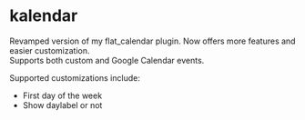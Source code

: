 kalendar
========

Revamped version of my flat_calendar plugin. Now offers more features and easier customization.  
Supports both custom and Google Calendar events. 
 
Supported customizations include:  
* First day of the week
* Show daylabel or not
